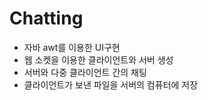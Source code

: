 # Chatting
- 자바 awt를 이용한 UI구현
- 웹 소켓을 이용한 클라이언트와 서버 생성
- 서버와 다중 클라이언트 간의 채팅
- 클라이언트가 보낸 파일을 서버의 컴퓨터에 저장
